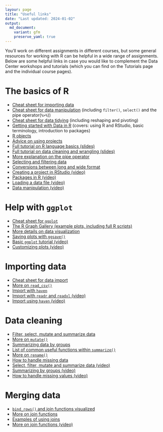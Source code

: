 ```yaml
---
layour: page
title: "Useful links"
date: "Last updated: 2024-01-02"
output:
  md_document:
    variant: gfm
    preserve_yaml: true
---
```


You’ll work on different assignments in different courses, but some
general resources for working with R can be helpful in a wide range of
assignments. Below are some helpful links in case you would like to
complement the Data Center workshops and tutorials (which you can find
on the Tutorials page and the individual course pages).

# The basics of R

- [Cheat sheet for importing
  data](https://github.com/rstudio/cheatsheets/blob/main/data-import.pdf)
- [Cheat sheet for data
  manipulation](https://github.com/rstudio/cheatsheets/blob/main/data-transformation.pdf)
  (including `filter()`, `select()` and the pipe operator(`%>%`))
- [Cheat sheet for data
  tidying](https://github.com/rstudio/cheatsheets/blob/main/tidyr.pdf)
  (including reshaping and pivoting)
- [Getting started with Data in
  R](https://moderndive.netlify.app/1-getting-started.html#getting-started)
  (covers: using R and RStudio, basic terminology, introduction to
  packages)
- [R objects](https://rstudio-education.github.io/hopr/r-objects.html)
- [Advice on using
  projects](https://r4ds.had.co.nz/workflow-projects.html)
- [Full tutorial on R language basics
  (slides)](https://raw.githack.com/uo-ec607/lectures/master/04-rlang/04-rlang.html#1)
- [Full tutorial on data cleaning and wrangling
  (slides)](https://raw.githack.com/uo-ec607/lectures/master/05-tidyverse/05-tidyverse.html#1)
- [More explanation on the pipe
  operator](https://r4ds.had.co.nz/pipes.html)
- [Selecting and filtering
  data](https://mdsr-book.github.io/mdsr2e/ch-dataI.html#sec:pipe)
- [Conversions between long and wide
  format](https://mdsr-book.github.io/mdsr2e/ch-dataII.html#data-verbs-for-converting-wide-to-narrow-and-vice-versa)
- [Creating a project in RStudio
  (video)](https://www.youtube.com/watch?v=WyrJmJWgPiU)
- [Packages in R
  (video)](https://www.youtube.com/watch?v=v6VygIgvoZU&t=1s)
- [Loading a data file
  (video)](https://www.youtube.com/watch?v=2MVolYETR5Q)
- [Data manipulation
  (video)](https://www.youtube.com/watch?v=Zc_ufg4uW4U)

# Help with `ggplot`

- [Cheat sheet for
  `ggplot`](https://github.com/rstudio/cheatsheets/blob/main/data-visualization-2.1.pdf)
- [The R Graph Gallery (example plots, including full R
  scripts)](https://www.r-graph-gallery.com/)
- [More details on data
  visualization](https://mdsr-book.github.io/mdsr2e/ch-vizII.html#a-grammar-for-data-graphics)
- [Saving plots with
  `ggsave()`](https://www.tutorialgateway.org/save-r-ggplot-using-ggsave/)
- [Basic `ggplot` tutorial
  (video)](https://www.youtube.com/watch?v=hr2X7rmkprM)
- [Customizing plots
  (video)](https://www.youtube.com/watch?v=1GmQ5BdAhG4)

# Importing data

- [Cheat sheet for data
  import](https://github.com/rstudio/cheatsheets/blob/main/data-import.pdf)
- [More on
  `read_csv()`](https://uomresearchit.github.io/r-tidyverse-intro/03-loading-data-into-R/)
- [Import with
  `haven`](https://tutorials.methodsconsultants.com/posts/reading-sas-spss-or-stata-files-into-r-using-haven/)
- [Import with `readr` and `readxl`
  (video)](https://www.youtube.com/watch?v=366N1K1ja8g)
- [Import using `haven`
  (video)](https://www.youtube.com/watch?v=egFoDj6H9Ts)

# Data cleaning

- [Filter, select, mutate and summarize
  data](https://rpubs.com/AnalystNyamu/507453)
- [More on `mutate()`](https://www.sharpsightlabs.com/blog/mutate-in-r/)
- [Summarizing data by
  groups](https://r-graphics.org/recipe-dataprep-summarize)
- [List of common useful functions within
  `summarize()`](https://www.r-bloggers.com/2021/06/summarize-in-r-data-summarization-in-r/)
- [More on
  `rename()`](https://www.datasciencemadesimple.com/rename-the-column-name-in-r-using-dplyr/)
- [How to handle missing
  data](https://universeofdatascience.com/how-to-handle-missing-values-in-r/)
- [Select, filter, mutate and summarize data
  (video)](https://www.youtube.com/watch?v=nRtp7wSEtJA)
- [Summarizing by groups
  (video)](https://www.youtube.com/watch?v=zAlbrPozMHI)
- [How to handle missing values
  (video)](https://www.youtube.com/watch?v=O_gPPrezk5o)

# Merging data

- [`bind_rows()` and join functions
  visualized](https://www.r4epi.com/working-with-multiple-data-frames.html)
- [More on join
  functions](https://www.datasciencemadesimple.com/join-in-r-merge-in-r/)
- [Examples of using
  joins](https://statisticsglobe.com/r-dplyr-join-inner-left-right-full-semi-anti)
- [More on join functions
  (video)](https://www.youtube.com/watch?v=Yg-pNqzDuN4)
